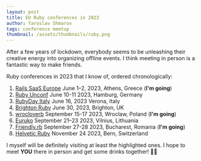 ```yaml
---
layout: post
title: EU Ruby conferences in 2023
author: Yaroslav Shmarov
tags: conference meetup
thumbnail: /assets/thumbnails/ruby.png
---
```


After a few years of lockdown, everybody seems to be unleashing their creative energy into organizing offline events. I think meeting in person is a fantastic way to make friends.

Ruby conferences in 2023 that I know of, ordered chronologically:

1. [Rails SaaS Europe](https://railssaas.com/)
June 1–2, 2023, Athens, Greece  (**I'm going**)
2. [Ruby Unconf](https://2023.rubyunconf.eu/)
June 10-11 2023, Hamburg, Germany
3. [RubyDay Italy](https://2023.rubyday.it/)
June 16, 2023 Verona, Italy
4. [Brighton Ruby](https://brightonruby.com)
June 30, 2023, Brighton, UK
5. [wrocloverb](https://wrocloverb.com/)
September 15-17 2023, Wroclaw, Poland (**I'm going**)
6. [Euruko](https://euruko.org)
September 21–23 2023, Vilnius, Lithuania
7. [Friendly.rb](https://friendlyrb.com/)
September 27-28 2023, Bucharest, Romania (**I'm going**)
8. [Helvetic Ruby](https://helvetic-ruby.ch/)
November 24 2023, Bern, Switzerland

I myself will be definitely visiting at least the highlighted ones. I hope to meet **YOU** there in person and get some drinks together! 🥂🍻
